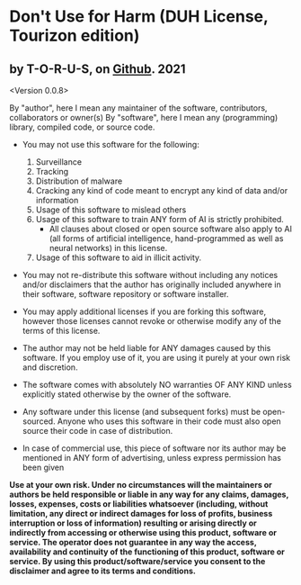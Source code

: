 # **D**on't **U**se for **H**arm (DUH License, Tourizon edition)

## by T-O-R-U-S, on [Github](HTTPS://WWW.GITHUB.COM). **2021**

<Version 0.0.8>


By "author", here I mean any maintainer of the software, contributors, collaborators or owner(s)
By "software", here I mean any (programming) library, compiled code, or source code.

- You may not use this software for the following:

  1. Surveillance
  2. Tracking
  3. Distribution of malware
  4. Cracking any kind of code meant to encrypt any kind of data and/or information
  5. Usage of this software to mislead others
  6. Usage of this software to train ANY form of AI is strictly prohibited. 
     - All clauses about closed or open source software also apply to AI (all forms of artificial intelligence, hand-programmed as well as neural networks) in this license.
  7. Usage of this software to aid in illicit activity.

- You may not re-distribute this software without including any notices and/or disclaimers that the author has originally included anywhere in their software, software repository or software installer.

- You may apply additional licenses if you are forking this software, however those licenses cannot revoke or otherwise modify any of the terms of this license.

- The author may not be held liable for ANY damages caused by this software. If you employ use of it, you are using it purely at your own risk and discretion.

- The software comes with absolutely NO warranties OF ANY KIND unless explicitly stated otherwise by the owner of the software.

- Any software under this license (and subsequent forks) must be open-sourced. Anyone who uses this software in their code must also open source their code in case of distribution.

- In case of commercial use, this piece of software nor its author may be mentioned in ANY form of advertising, unless express permission has been given

**Use at your own risk. Under no circumstances will the maintainers or authors be held responsible or liable in any way for any claims, damages, losses, expenses, costs or liabilities whatsoever (including, without limitation, any direct or indirect damages for loss of profits, business interruption or loss of information) resulting or arising directly or indirectly from accessing or otherwise using this product, software or service.
The operator does not guarantee in any way the access, availability and continuity of the functioning of this product, software or service. By using this product/software/service you consent to the disclaimer and agree to its terms and conditions.**